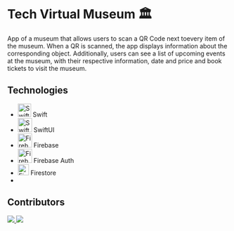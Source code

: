 # Tech Virtual Museum  :classical_building:

App of a museum that allows users to scan a QR Code next toevery item of the museum. When a QR is scanned, the app displays information about the corresponding object.
Additionally, users can see a list of upcoming events at the museum, with their respective information, date and price and book tickets to visit the museum.

## Technologies
* <img src="https://images.squarespace-cdn.com/content/v1/558def25e4b0fc259f066636/1533603278905-AVZ8RD2X0YCPY0N3VGRZ/Swift_logo.png?format=1000w" alt="Swift" width="30"/> Swift
* <img src="https://developer.apple.com/assets/elements/icons/swiftui/swiftui-96x96_2x.png" alt="SwiftUI" width="32"/> SwiftUI
* <img src="https://miro.medium.com/max/400/1*JktK87FL_sqDDnuxHxe6Fw.png" alt="Firebase" width="32"/> Firebase
* <img src="https://s3.amazonaws.com/cdn.hotglue.xyz/images/logos/firebase-auth.png" alt="Firebase Auth" width="32"/> Firebase Auth
* <img src="https://miro.medium.com/max/304/1*BXaq7UZ-QoMH0vF0Znjy0A.jpeg" alt="Firestore" width="25"/> Firestore
*




## Contributors
<a href="https://github.com/Tech-Virtual-Museum/iOS-Tech-Virtual-Museum/graphs/contributors">
  <img src="https://contrib.rocks/image?repo=Tech-Virtual-Museum/iOS-Tech-Virtual-Museum" />
</a>
<a href="https://github.com/Tech-Virtual-Museum/Android-Tech-Virtual-Museum/graphs/contributors">
  <img src="https://contrib.rocks/image?repo=Tech-Virtual-Museum/Android-Tech-Virtual-Museum" />
</a>

